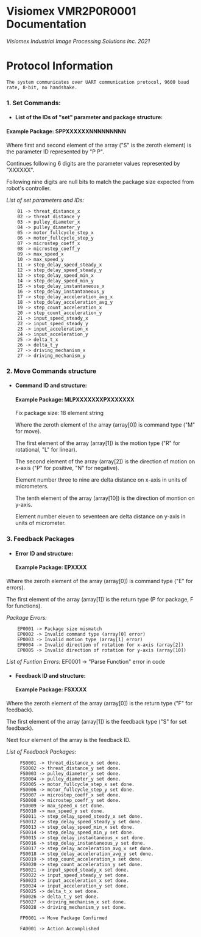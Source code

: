 # **Visiomex VMR2P0R0001 Documentation**

*Visiomex Industrial Image Processing Solutions Inc. 2021*  

# Protocol Information

	The system communicates over UART communication protocol, 9600 baud rate, 8-bit, no handshake.

### 1. Set Commands:

- #### List of the IDs of "set" parameter and package structure:
#### Example Package: SPPXXXXXXNNNNNNNNN   

Where first and second element of the array ("S" is the zeroth element) is the parameter ID represented by "P P".

Continues following 6 digits are the parameter values represented by "XXXXXX".

Following nine digits are null bits to match the package size expected from robot's controller.

*List of set parameters and IDs:*

		01 -> threat_distance_x
		02 -> threat_distance_y
		03 -> pulley_diameter_x
		04 -> pulley_diameter_y
		05 -> motor_fullcycle_step_x
		06 -> motor_fullcycle_step_y
		07 -> microstep_coeff_x
		08 -> microstep_coeff_y
		09 -> max_speed_x
		10 -> max_speed_y
		11 -> step_delay_speed_steady_x
		12 -> step_delay_speed_steady_y
		13 -> step_delay_speed_min_x
		14 -> step_delay_speed_min_y
		15 -> step_delay_instantaneous_x
		16 -> step_delay_instantaneous_y
		17 -> step_delay_acceleration_avg_x
		18 -> step_delay_acceleration_avg_y
		19 -> step_count_acceleration_x
		20 -> step_count_acceleration_y
		21 -> input_speed_steady_x
		22 -> input_speed_steady_y
		23 -> input_acceleration_x
		24 -> input_acceleration_y
		25 -> delta_t_x
		26 -> delta_t_y
		27 -> driving_mechanism_x
		27 -> driving_mechanism_y

### 2. Move Commands structure
- #### Command ID and structure:
  #### Example Package: MLPXXXXXXXPXXXXXXX

	Fix package size: 18 element string

	Where the zeroth element of the array (array[0]) is command type ("M" for move).

	The first element of the array (array[1]) is the motion type ("R" for rotational, "L" for linear).

	The second element of the array (array[2]) is the direction of motion on x-axis ("P" for positive, "N" for negative).

	Element number three to nine are delta distance on x-axis in units of micrometers.

	The tenth element of the array (array[10]) is the direction of montion on y-axis.

	Element number eleven to seventeen are delta distance on y-axis in units of micrometer.

### 3. Feedback Packages
- #### Error ID and structure:
	#### Example Package: EPXXXX

Where the zeroth element of the array (array[0]) is command type ("E" for errors).

The first element of the array (array[1]) is the return type (P for package, F for functions).

*Package Errors:*

		EP0001 -> Package size mismatch
		EP0002 -> Invalid command type (array[0] error)
		EP0003 -> Invalid motion type (array[1] error)
		EP0004 -> Invalid direction of rotation for x-axis (array[2])
		EP0005 -> Invalid direction of rotation for y-axis (array[10])

*List of Funtion Errors:*
	  EF0001 -> "Parse Function" error in code

- #### Feedback ID and structure:
  #### Example Package: FSXXXX

Where the zeroth element of the array (array[0]) is  the return type ("F" for feedback).

The first element of the array (array[1]) is the feedback type ("S" for set feedback).

Next four element of the array is the feedback ID.

*List of Feedback Packages:*

		 FS0001 -> threat_distance_x set done.
		 FS0002 -> threat_distance_y set done.
		 FS0003 -> pulley_diameter_x set done.
		 FS0004 -> pulley_diameter_y set done.
		 FS0005 -> motor_fullcycle_step_x set done.
		 FS0006 -> motor_fullcycle_step_y set done.
		 FS0007 -> microstep_coeff_x set done.
		 FS0008 -> microstep_coeff_y set done.
		 FS0009 -> max_speed_x set done.
		 FS0010 -> max_speed_y set done.
		 FS0011 -> step_delay_speed_steady_x set done.
		 FS0012 -> step_delay_speed_steady_y set done.
		 FS0013 -> step_delay_speed_min_x set done.
		 FS0014 -> step_delay_speed_min_y set done.
		 FS0015 -> step_delay_instantaneous_x set done.
		 FS0016 -> step_delay_instantaneous_y set done.
		 FS0017 -> step_delay_acceleration_avg_x set done.
		 FS0018 -> step_delay_acceleration_avg_y set done.
		 FS0019 -> step_count_acceleration_x set done.
		 FS0020 -> step_count_acceleration_y set done.
		 FS0021 -> input_speed_steady_x set done.
		 FS0022 -> input_speed_steady_y set done.
		 FS0023 -> input_acceleration_x set done.
		 FS0024 -> input_acceleration_y set done.
		 FS0025 -> delta_t_x set done.
		 FS0026 -> delta_t_y set done.
		 FS0027 -> driving_mechanism_x set done.
		 FS0028 -> driving_mechanism_y set done.

		 FP0001 -> Move Package Confirmed

		 FA0001 -> Action Accomplished
